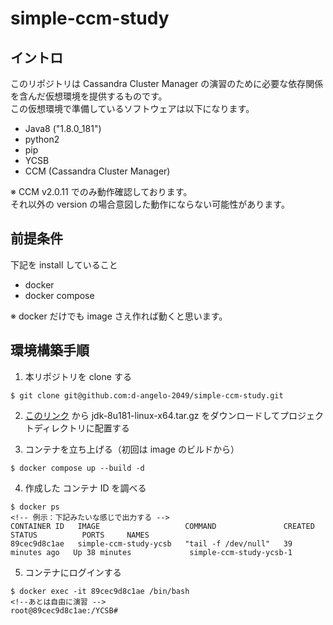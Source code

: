# simple-ccm-study

## イントロ

このリポジトリは Cassandra Cluster Manager の演習のために必要な依存関係を含んだ仮想環境を提供するものです。<br>
この仮想環境で準備しているソフトウェアは以下になります。

- Java8 ("1.8.0_181")
- python2
- pip
- YCSB
- CCM (Cassandra Cluster Manager)

※ CCM v2.0.11 でのみ動作確認しております。 <br>
それ以外の version の場合意図した動作にならない可能性があります。

## 前提条件

下記を install していること

- docker
- docker compose

※ docker だけでも image さえ作れば動くと思います。

## 環境構築手順

1. 本リポジトリを clone する

```
$ git clone git@github.com:d-angelo-2049/simple-ccm-study.git
```

2. [このリンク](https://www.oracle.com/java/technologies/javase/javase8-archive-downloads.html) から jdk-8u181-linux-x64.tar.gz をダウンロードしてプロジェクトディレクトリに配置する

3. コンテナを立ち上げる（初回は image のビルドから）

```
$ docker compose up --build -d
```

4. 作成した コンテナ ID を調べる

```
$ docker ps
<!-- 例示：下記みたいな感じで出力する -->
CONTAINER ID   IMAGE                   COMMAND               CREATED          STATUS          PORTS     NAMES
89cec9d8c1ae   simple-ccm-study-ycsb   "tail -f /dev/null"   39 minutes ago   Up 38 minutes             simple-ccm-study-ycsb-1
```

5. コンテナにログインする

```
$ docker exec -it 89cec9d8c1ae /bin/bash
<!--あとは自由に演習 -->
root@89cec9d8c1ae:/YCSB#
```
